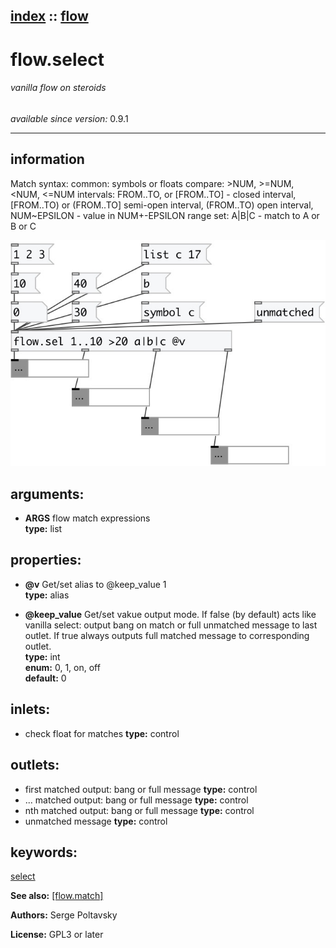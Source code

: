 [index](index.html) :: [flow](category_flow.html)
---

# flow.select

###### vanilla flow on steroids

*available since version:* 0.9.1

---


## information
Match syntax:
common: symbols or floats
compare: &gt;NUM, &gt;=NUM, &lt;NUM, &lt;=NUM
intervals: FROM..TO, or [FROM..TO] - closed interval, [FROM..TO) or (FROM..TO]
            semi-open interval, (FROM..TO) open interval, NUM~EPSILON - value in NUM+-EPSILON
            range
set: A|B|C - match to A or B or C



[![example](../examples/img/flow.select.jpg)](../examples/pd/flow.select.pd)



## arguments:

* **ARGS**
flow match expressions<br>
__type:__ list<br>





## properties:

* **@v** 
Get/set alias to @keep_value 1<br>
__type:__ alias<br>

* **@keep_value** 
Get/set vakue output mode. If false (by default) acts like vanilla select: output bang
on match or full unmatched message to last outlet. If true always outputs full
matched message to corresponding outlet.<br>
__type:__ int<br>
__enum:__ 0, 1, on, off<br>
__default:__ 0<br>



## inlets:

* check float for matches 
__type:__ control<br>



## outlets:

* first matched output: bang or full message
__type:__ control<br>
* ... matched output: bang or full message
__type:__ control<br>
* nth matched output: bang or full message
__type:__ control<br>
* unmatched message
__type:__ control<br>



## keywords:

[select](keywords/select.html)



**See also:**
[\[flow.match\]](flow.match.html)




**Authors:** Serge Poltavsky




**License:** GPL3 or later





